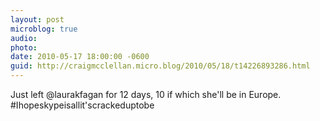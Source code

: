 ```yaml
---
layout: post
microblog: true
audio: 
photo: 
date: 2010-05-17 18:00:00 -0600
guid: http://craigmcclellan.micro.blog/2010/05/18/t14226893286.html
---
```

Just left @laurakfagan for 12 days, 10 if which she'll be in Europe. #Ihopeskypeisallit'scrackeduptobe
